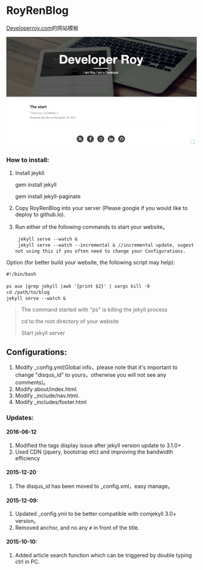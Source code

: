 # RoyRenBlog

[Developerroy.com](http://Developerroy.com)的网站模板

![Website screenshot](developerroy.com.png)

### How to install:

1. Install jeykll

	gem install jekyll
	
	gem install jekyll-paginate

2. Copy RoyRenBlog into your server (Please google if you would like to deploy to github.io).
3. Run either of the following commands to start your website。
    
        jekyll serve --watch &
        jekyll serve --watch --incremental & //incremental update, sugest not using this if you often need to change your Configurations.

Option (for better build your website, the following script may help):

    #!/bin/bash
    
    ps aux |grep jekyll |awk '{print $2}' | xargs kill -9
    cd /path/to/blog
    jekyll serve --watch &
    
    
> The command started with "ps" is killing the jekyll process
>
> cd to the root directory of your website
>
> Start jekyll server

## Configurations:
1. Modify _config.yml(Global info，please note that it's important to change "disqus_id" to yours，otherwise you will not see any comments)。
2. Modify about/index.html.
3. Modify _include/nav.html.
4. Modify _includes/footer.html

### Updates:
#### 2016-06-12
1. Modified the tags display issue after jekyll version update to 3.1.0+
2. Used CDN (jquery, bootstrap etc) and improving the bandwidth efficiency

#### 2015-12-20
1. The disqus_id has been moved to _config.xml，easy manage。

#### 2015-12-09:

1. Updated _config.yml to be better compatible with comjekyll 3.0+ version。
2. Removed anchor, and no any `#` in front of the title. 

#### 2015-10-10:

1. Added article search function which can be triggered by double typing ctrl in PC.
